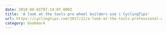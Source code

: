 ```yaml
---
date: 2018-08-01T07:14:07.000Z
title: 'A look at the tools pro wheel builders use | CyclingTips'
url: https://cyclingtips.com/2017/11/a-look-at-the-tools-professional-wheel-builders-use/
category: bookmark
---
```

